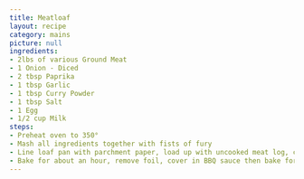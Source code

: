 ```yaml
---
title: Meatloaf
layout: recipe
category: mains
picture: null
ingredients:
- 2lbs of various Ground Meat
- 1 Onion - Diced
- 2 tbsp Paprika
- 1 tbsp Garlic
- 1 tbsp Curry Powder
- 1 tbsp Salt
- 1 Egg
- 1/2 cup Milk
steps:
- Preheat oven to 350°
- Mash all ingredients together with fists of fury
- Line loaf pan with parchment paper, load up with uncooked meat log, cover with foil
- Bake for about an hour, remove foil, cover in BBQ sauce then bake for another 10
---
```


